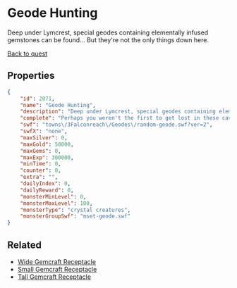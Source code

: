 # Geode Hunting

Deep under Lymcrest, special geodes containing elementally infused gemstones can be found... But they're not the only things down here.

[Back to quest](../quests.md)

## Properties

```json
{
    "id": 2071,
    "name": "Geode Hunting",
    "description": "Deep under Lymcrest, special geodes containing elementally infused gemstones can be found... But they're not the only things down here.",
    "complete": "Perhaps you weren't the first to get lost in these caves.",
    "swf": "towns\/3Falconreach\/Geodes\/random-geode.swf?ver=2",
    "swfX": "none",
    "maxSilver": 0,
    "maxGold": 50000,
    "maxGems": 0,
    "maxExp": 300000,
    "minTime": 0,
    "counter": 0,
    "extra": "",
    "dailyIndex": 0,
    "dailyReward": 0,
    "monsterMinLevel": 0,
    "monsterMaxLevel": 100,
    "monsterType": "crystal creatures",
    "monsterGroupSwf": "mset-geode.swf"
}
```

## Related

- [Wide Gemcraft Receptacle](../items/21662-wide-gemcraft-receptacle.md)
- [Small Gemcraft Receptacle](../items/21663-small-gemcraft-receptacle.md)
- [Tall Gemcraft Receptacle](../items/21664-tall-gemcraft-receptacle.md)

